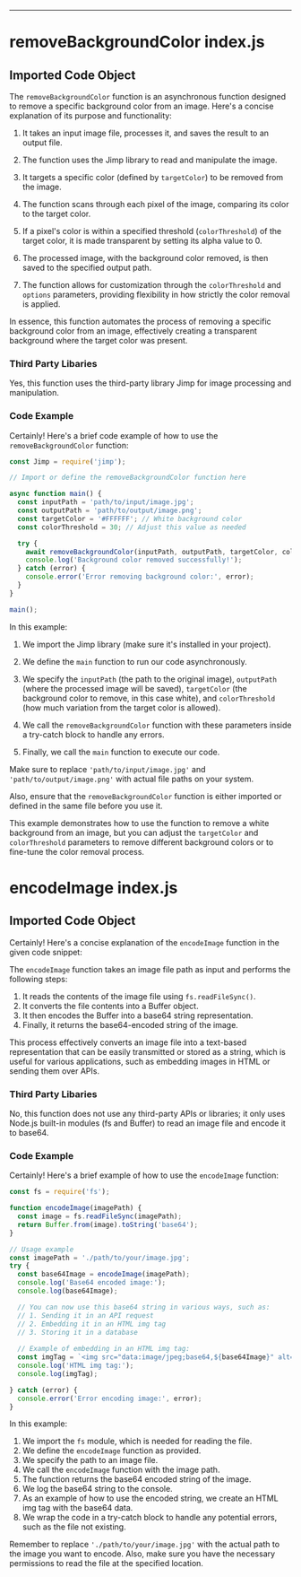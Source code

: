 

  

  

  

  

  

  

  

  

  

  

  

  

  

  

  

  

  

  

  

  

  

  

  

  

  

  

  

  

  

  

  

  

  

  

  

  

  

  

  

  

  

  

  

  

  

  

  

---
# removeBackgroundColor index.js
## Imported Code Object
The `removeBackgroundColor` function is an asynchronous function designed to remove a specific background color from an image. Here's a concise explanation of its purpose and functionality:

1. It takes an input image file, processes it, and saves the result to an output file.

2. The function uses the Jimp library to read and manipulate the image.

3. It targets a specific color (defined by `targetColor`) to be removed from the image.

4. The function scans through each pixel of the image, comparing its color to the target color.

5. If a pixel's color is within a specified threshold (`colorThreshold`) of the target color, it is made transparent by setting its alpha value to 0.

6. The processed image, with the background color removed, is then saved to the specified output path.

7. The function allows for customization through the `colorThreshold` and `options` parameters, providing flexibility in how strictly the color removal is applied.

In essence, this function automates the process of removing a specific background color from an image, effectively creating a transparent background where the target color was present.

### Third Party Libaries

Yes, this function uses the third-party library Jimp for image processing and manipulation.

### Code Example

Certainly! Here's a brief code example of how to use the `removeBackgroundColor` function:

```javascript
const Jimp = require('jimp');

// Import or define the removeBackgroundColor function here

async function main() {
  const inputPath = 'path/to/input/image.jpg';
  const outputPath = 'path/to/output/image.png';
  const targetColor = '#FFFFFF'; // White background color
  const colorThreshold = 30; // Adjust this value as needed

  try {
    await removeBackgroundColor(inputPath, outputPath, targetColor, colorThreshold);
    console.log('Background color removed successfully!');
  } catch (error) {
    console.error('Error removing background color:', error);
  }
}

main();
```

In this example:

1. We import the Jimp library (make sure it's installed in your project).

2. We define the `main` function to run our code asynchronously.

3. We specify the `inputPath` (the path to the original image), `outputPath` (where the processed image will be saved), `targetColor` (the background color to remove, in this case white), and `colorThreshold` (how much variation from the target color is allowed).

4. We call the `removeBackgroundColor` function with these parameters inside a try-catch block to handle any errors.

5. Finally, we call the `main` function to execute our code.

Make sure to replace `'path/to/input/image.jpg'` and `'path/to/output/image.png'` with actual file paths on your system.

Also, ensure that the `removeBackgroundColor` function is either imported or defined in the same file before you use it.

This example demonstrates how to use the function to remove a white background from an image, but you can adjust the `targetColor` and `colorThreshold` parameters to remove different background colors or to fine-tune the color removal process.

# encodeImage index.js
## Imported Code Object
Certainly! Here's a concise explanation of the `encodeImage` function in the given code snippet:

The `encodeImage` function takes an image file path as input and performs the following steps:

1. It reads the contents of the image file using `fs.readFileSync()`.
2. It converts the file contents into a Buffer object.
3. It then encodes the Buffer into a base64 string representation.
4. Finally, it returns the base64-encoded string of the image.

This process effectively converts an image file into a text-based representation that can be easily transmitted or stored as a string, which is useful for various applications, such as embedding images in HTML or sending them over APIs.

### Third Party Libaries

No, this function does not use any third-party APIs or libraries; it only uses Node.js built-in modules (fs and Buffer) to read an image file and encode it to base64.

### Code Example

Certainly! Here's a brief example of how to use the `encodeImage` function:

```javascript
const fs = require('fs');

function encodeImage(imagePath) {
  const image = fs.readFileSync(imagePath);
  return Buffer.from(image).toString('base64');
}

// Usage example
const imagePath = './path/to/your/image.jpg';
try {
  const base64Image = encodeImage(imagePath);
  console.log('Base64 encoded image:');
  console.log(base64Image);

  // You can now use this base64 string in various ways, such as:
  // 1. Sending it in an API request
  // 2. Embedding it in an HTML img tag
  // 3. Storing it in a database
  
  // Example of embedding in an HTML img tag:
  const imgTag = `<img src="data:image/jpeg;base64,${base64Image}" alt="Encoded Image">`;
  console.log('HTML img tag:');
  console.log(imgTag);

} catch (error) {
  console.error('Error encoding image:', error);
}
```

In this example:

1. We import the `fs` module, which is needed for reading the file.
2. We define the `encodeImage` function as provided.
3. We specify the path to an image file.
4. We call the `encodeImage` function with the image path.
5. The function returns the base64 encoded string of the image.
6. We log the base64 string to the console.
7. As an example of how to use the encoded string, we create an HTML img tag with the base64 data.
8. We wrap the code in a try-catch block to handle any potential errors, such as the file not existing.

Remember to replace `'./path/to/your/image.jpg'` with the actual path to the image you want to encode. Also, make sure you have the necessary permissions to read the file at the specified location.


  

  

  

  

  